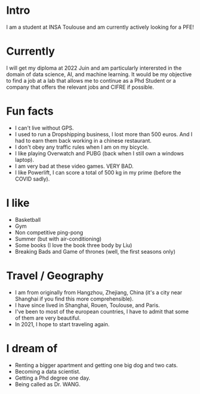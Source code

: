 
# Intro

I am a student at INSA Toulouse and am currently actively looking for a PFE! 

# Currently

I will get my diploma at 2022 Juin and am particularly interersted in the domain of data science, AI, and machine learning. It would be my objective to find a job at a lab that allows me to continue as a Phd Student or a company that offers the relevant jobs and CIFRE if possible. 


# Fun facts
- I can't live without GPS.
- I used to run a Dropshipping business, I lost more than 500 euros. And I had to earn them back working in a chinese restaurant. 
- I don't obey any traffic rules when I am on my bicycle.
- I like playing Overwatch and PUBG (back when I still own a windows laptop).
- I am very bad at these video games. VERY BAD.
- I like Powerlift, I can score a total of 500 kg in my prime (before the COVID sadly).


# I like

- Basketball
- Gym
- Non competitive ping-pong
- Summer (but with air-conditioning)
- Some books (I love the book three body by Liu)
- Breaking Bads and Game of thrones (well, the first seasons only)

# Travel / Geography

- I am from originally from Hangzhou, Zhejiang, China (it's a city near Shanghai if you find this more comprehensible). 
- I have since lived in Shanghai, Rouen, Toulouse, and Paris.
- I've been to most of the european countries, I have to admit that some of them are very beautiful. 
- In 2021, I hope to start traveling again.


# I dream of

- Renting a bigger apartment and getting one big dog and two cats.
- Becoming a data scientist.
- Getting a Phd degree one day.
- Being called as Dr. WANG.
